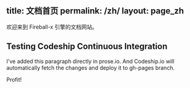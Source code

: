 title: 文档首页
permalink: /zh/
layout: page_zh
---

欢迎来到 Fireball-x 引擎的文档网站。

## Testing Codeship Continuous Integration

I've added this paragraph directly in prose.io. And Codeship.io will automatically fetch the changes and deploy it to gh-pages branch.

Profit!
